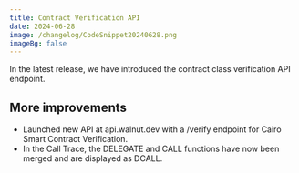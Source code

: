 ```yaml
---
title: Contract Verification API
date: 2024-06-28
image: /changelog/CodeSnippet20240628.png
imageBg: false
---
```


In the latest release, we have introduced the contract class
            verification API endpoint.

## More improvements

- Launched new API at api.walnut.dev with a /verify endpoint for Cairo Smart Contract
              Verification.
- In the Call Trace, the DELEGATE and CALL functions have now been
              merged and are displayed as DCALL.
